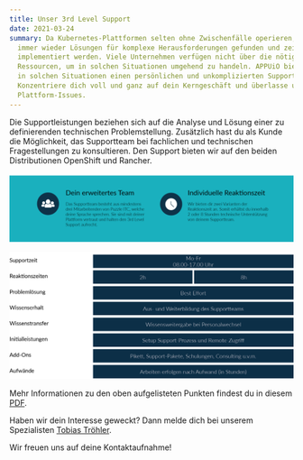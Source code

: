 ```yaml
---
title: Unser 3rd Level Support
date: 2021-03-24
summary: Da Kubernetes-Plattformen selten ohne Zwischenfälle operieren, müssen
  immer wieder Lösungen für komplexe Herausforderungen gefunden und zeitnah
  implementiert werden. Viele Unternehmen verfügen nicht über die nötigen
  Ressourcen, um in solchen Situationen umgehend zu handeln. APPUiO bietet dir
  in solchen Situationen einen persönlichen und unkomplizierten Support.
  Konzentriere dich voll und ganz auf dein Kerngeschäft und überlasse uns deine
  Plattform-Issues.
---
```

Die Supportleistungen beziehen sich auf die Analyse und Lösung einer zu definierenden technischen Problemstellung. Zusätzlich hast du als Kunde die Möglichkeit, das Supportteam bei fachlichen und technischen Fragestellungen zu konsultieren. Den Support bieten wir auf den beiden Distributionen OpenShift und Rancher.

![](3rd-level-support_teil_1.png)

![](3rd-level-support_teil_2.png)

Mehr Informationen zu den oben aufgelisteten Punkten findest du in diesem [PDF](/images/uploads/3rd-level-support.pdf).

Haben wir dein Interesse geweckt? Dann melde dich bei unserem Spezialisten [Tobias Tröhler](mailto:troehler@puzzle.ch).

Wir freuen uns auf deine Kontaktaufnahme!